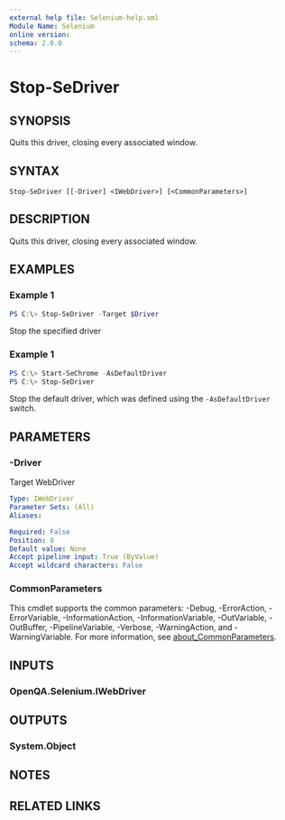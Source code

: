 ```yaml
---
external help file: Selenium-help.xml
Module Name: Selenium
online version:
schema: 2.0.0
---
```


# Stop-SeDriver

## SYNOPSIS
Quits this driver, closing every associated window.

## SYNTAX

```
Stop-SeDriver [[-Driver] <IWebDriver>] [<CommonParameters>]
```

## DESCRIPTION
Quits this driver, closing every associated window.

## EXAMPLES

### Example 1
```powershell
PS C:\> Stop-SeDriver -Target $Driver
```

Stop the specified driver

### Example 1
```powershell
PS C:\> Start-SeChrome -AsDefaultDriver
PS C:\> Stop-SeDriver
```

Stop the default driver, which was defined using the `-AsDefaultDriver` switch.

## PARAMETERS

### -Driver
Target WebDriver

```yaml
Type: IWebDriver
Parameter Sets: (All)
Aliases:

Required: False
Position: 0
Default value: None
Accept pipeline input: True (ByValue)
Accept wildcard characters: False
```

### CommonParameters
This cmdlet supports the common parameters: -Debug, -ErrorAction, -ErrorVariable, -InformationAction, -InformationVariable, -OutVariable, -OutBuffer, -PipelineVariable, -Verbose, -WarningAction, and -WarningVariable. For more information, see [about_CommonParameters](http://go.microsoft.com/fwlink/?LinkID=113216).

## INPUTS

### OpenQA.Selenium.IWebDriver

## OUTPUTS

### System.Object
## NOTES

## RELATED LINKS
